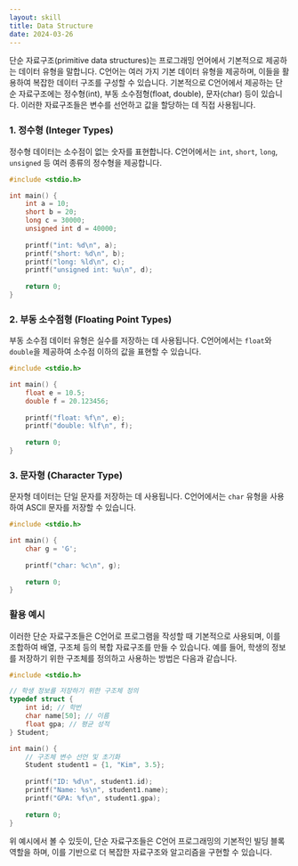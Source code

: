```yaml
---
layout: skill
title: Data Structure
date: 2024-03-26
---
```




단순 자료구조(primitive data structures)는 프로그래밍 언어에서 기본적으로 제공하는 데이터 유형을 말합니다. C언어는 여러 가지 기본 데이터 유형을 제공하며, 이들을 활용하여 복잡한 데이터 구조를 구성할 수 있습니다. 기본적으로 C언어에서 제공하는 단순 자료구조에는 정수형(int), 부동 소수점형(float, double), 문자(char) 등이 있습니다. 이러한 자료구조들은 변수를 선언하고 값을 할당하는 데 직접 사용됩니다.



### 1. 정수형 (Integer Types)

정수형 데이터는 소수점이 없는 숫자를 표현합니다. C언어에서는 `int`, `short`, `long`, `unsigned` 등 여러 종류의 정수형을 제공합니다.

```c
#include <stdio.h>

int main() {
    int a = 10;
    short b = 20;
    long c = 30000;
    unsigned int d = 40000;
    
    printf("int: %d\n", a);
    printf("short: %d\n", b);
    printf("long: %ld\n", c);
    printf("unsigned int: %u\n", d);
    
    return 0;
}
```



### 2. 부동 소수점형 (Floating Point Types)

부동 소수점 데이터 유형은 실수를 저장하는 데 사용됩니다. C언어에서는 `float`와 `double`을 제공하여 소수점 이하의 값을 표현할 수 있습니다.

```c
#include <stdio.h>

int main() {
    float e = 10.5;
    double f = 20.123456;
    
    printf("float: %f\n", e);
    printf("double: %lf\n", f);
    
    return 0;
}
```



### 3. 문자형 (Character Type)

문자형 데이터는 단일 문자를 저장하는 데 사용됩니다. C언어에서는 `char` 유형을 사용하여 ASCII 문자를 저장할 수 있습니다.

```c
#include <stdio.h>

int main() {
    char g = 'G';
    
    printf("char: %c\n", g);
    
    return 0;
}
```



### 활용 예시

이러한 단순 자료구조들은 C언어로 프로그램을 작성할 때 기본적으로 사용되며, 이를 조합하여 배열, 구조체 등의 복합 자료구조를 만들 수 있습니다. 예를 들어, 학생의 정보를 저장하기 위한 구조체를 정의하고 사용하는 방법은 다음과 같습니다.

```c
#include <stdio.h>

// 학생 정보를 저장하기 위한 구조체 정의
typedef struct {
    int id; // 학번
    char name[50]; // 이름
    float gpa; // 평균 성적
} Student;

int main() {
    // 구조체 변수 선언 및 초기화
    Student student1 = {1, "Kim", 3.5};
    
    printf("ID: %d\n", student1.id);
    printf("Name: %s\n", student1.name);
    printf("GPA: %f\n", student1.gpa);
    
    return 0;
}
```

위 예시에서 볼 수 있듯이, 단순 자료구조들은 C언어 프로그래밍의 기본적인 빌딩 블록 역할을 하며, 이를 기반으로 더 복잡한 자료구조와 알고리즘을 구현할 수 있습니다.


